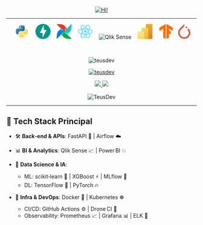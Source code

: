 <div align="center">
	<br>
	<a href="https://github.com/teusdev">
		<img src="header.svg" width="800" height="100" alt="Hi!">
	</a>
</div>
<hr>
<p align="center"><img src="https://raw.githubusercontent.com/devicons/devicon/master/icons/python/python-original.svg" alt="Python" width="40" height="40" hspace="8"/><img src="https://raw.githubusercontent.com/devicons/devicon/master/icons/fastapi/fastapi-original.svg" alt="FastAPI" width="40" height="40" hspace="8"/><img src="https://raw.githubusercontent.com/devicons/devicon/master/icons/apacheairflow/apacheairflow-original.svg" alt="Airflow" width="40" height="40" hspace="8"/><img src="https://raw.githubusercontent.com/devicons/devicon/master/icons/react/react-original.svg" alt="React" width="40" height="40" hspace="8"/><img src="https://static-00.iconduck.com/assets.00/file-type-qlikview-icon-512x497-sjcwjpwe.png" alt="Qlik Sense" width="40" height="40" hspace="8"/><img src="powerbi.png" alt="Power BI" width="40" height="40" hspace="8"/><img src="https://raw.githubusercontent.com/devicons/devicon/master/icons/tensorflow/tensorflow-original.svg" alt="TensorFlow" width="40" height="40" hspace="8"/><img src="https://raw.githubusercontent.com/devicons/devicon/master/icons/pytorch/pytorch-original.svg" alt="PyTorch" width="40" height="40"/></p>

<br>
<div align="center">
    <p>
        <img src="https://komarev.com/ghpvc/?username=teusdev&label=Profile%20views&color=0e75b6&style=flat" alt="teusdev"/>
    </p>
    <p>
        <a href="https://github.com/ryo-ma/github-profile-trophy"><img src="https://github-profile-trophy.vercel.app/?username=teusdev" alt="teusdev"/></a>
    </p>
    <a href="https://github.com/teusdev">
        <img height="180em" src="https://github-readme-stats.vercel.app/api?username=teusdev&show_icons=true&theme=codeSTACKr&include_all_commits=true&card_width=800px&count_private=true"/>
        <img height="180em" src="https://github-readme-stats.vercel.app/api/top-langs/?username=teusdev&layout=compact&langs_count=6&card_width=800px&theme=codeSTACKr"/>
    </a>
	<p><img align="center" src="http://github-readme-streak-stats.herokuapp.com?user=TeusDev&theme=hacker&date_format=j%20M%5B%20Y%5D&border=0C1924&background=09131B&ring=D8582C&stroke=0C1924&fire=FFFFFF&currStreakNum=FFFFFF&sideNums=FFFFFF&currStreakLabel=D8582C&sideLabels=D8582C&dates=7C7C7C" alt="TeusDev" /></p>
</div>

---

## 🔧 Tech Stack Principal

- 🛠️ **Back‑end & APIs**: FastAPI 🐍 | Airflow ☁️  

- 📊 **BI & Analytics**: Qlik Sense 📈 | Power BI 💥  

- 🤖 **Data Science & IA**:  
  - ML: scikit‑learn 🚀 | XGBoost ⚡ | MLflow 🔄  
  - DL: TensorFlow 🧠 | PyTorch 🔥  

- 🚀 **Infra & DevOps**: Docker 🐳 | Kubernetes ☸️  
  - CI/CD: GitHub Actions ⚙️ | Drone CI 🤖  
  - Observability: Prometheus 📈 | Grafana 📊 | ELK 🐘
